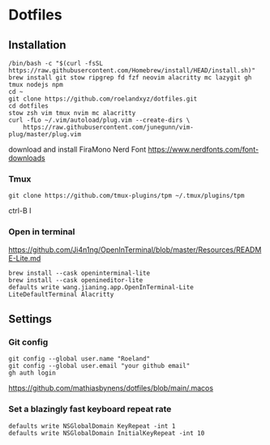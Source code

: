 # Dotfiles

## Installation

```
/bin/bash -c "$(curl -fsSL https://raw.githubusercontent.com/Homebrew/install/HEAD/install.sh)"
brew install git stow ripgrep fd fzf neovim alacritty mc lazygit gh tmux nodejs npm  
cd ~
git clone https://github.com/roelandxyz/dotfiles.git  
cd dotfiles
stow zsh vim tmux nvim mc alacritty  
curl -fLo ~/.vim/autoload/plug.vim --create-dirs \
    https://raw.githubusercontent.com/junegunn/vim-plug/master/plug.vim  
```
download and install FiraMono Nerd Font
https://www.nerdfonts.com/font-downloads

### Tmux
```
git clone https://github.com/tmux-plugins/tpm ~/.tmux/plugins/tpm
```
ctrl-B I

### Open in terminal
https://github.com/Ji4n1ng/OpenInTerminal/blob/master/Resources/README-Lite.md
```
brew install --cask openinterminal-lite
brew install --cask openineditor-lite
defaults write wang.jianing.app.OpenInTerminal-Lite LiteDefaultTerminal Alacritty
```

## Settings

### Git config

```
git config --global user.name "Roeland"  
git config --global user.email "your github email"  
gh auth login      
```

https://github.com/mathiasbynens/dotfiles/blob/main/.macos

### Set a blazingly fast keyboard repeat rate
```
defaults write NSGlobalDomain KeyRepeat -int 1
defaults write NSGlobalDomain InitialKeyRepeat -int 10
```

